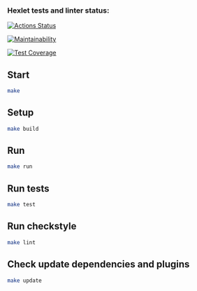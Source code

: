 ### Hexlet tests and linter status:
[![Actions Status](https://github.com/anastasiialukash/java-project-61/actions/workflows/hexlet-check.yml/badge.svg)](https://github.com/anastasiialukash/java-project-61/actions)

[![Maintainability](https://api.codeclimate.com/v1/badges/982c04bcfdd0dcc92690/maintainability)](https://codeclimate.com/github/anastasiialukash/java-project-61/maintainability)

[![Test Coverage](https://api.codeclimate.com/v1/badges/982c04bcfdd0dcc92690/test_coverage)](https://codeclimate.com/github/anastasiialukash/java-project-61/test_coverage)

## Start

```bash
make
```

## Setup

```bash
make build
```

## Run

```bash
make run
```

## Run tests

```bash
make test
```

## Run checkstyle

```bash
make lint
```

## Check update dependencies and plugins

```bash
make update
```
